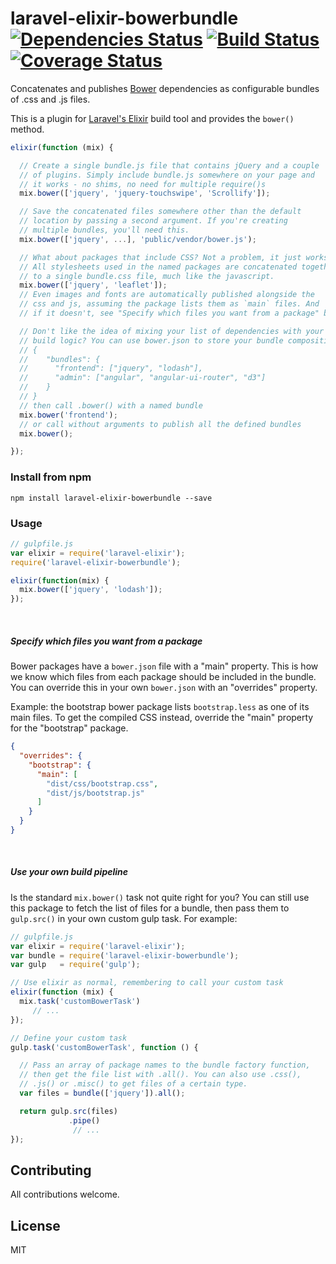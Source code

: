 # laravel-elixir-bowerbundle [![Dependencies Status](https://david-dm.org/parsnick/laravel-elixir-bowerbundle.svg)](https://david-dm.org/parsnick/laravel-elixir-bowerbundle) [![Build Status](https://travis-ci.org/parsnick/laravel-elixir-bowerbundle.svg?branch=master)](https://travis-ci.org/parsnick/laravel-elixir-bowerbundle) [![Coverage Status](https://coveralls.io/repos/parsnick/laravel-elixir-bowerbundle/badge.svg?branch=master&service=github)](https://coveralls.io/github/parsnick/laravel-elixir-bowerbundle?branch=master)

Concatenates and publishes [Bower](https://bower.io) dependencies as configurable bundles of .css and .js files.

This is a plugin for [Laravel's Elixir](https://github.com/laravel/elixir) build tool and provides the `bower()` method.

```js
elixir(function (mix) {

  // Create a single bundle.js file that contains jQuery and a couple
  // of plugins. Simply include bundle.js somewhere on your page and
  // it works - no shims, no need for multiple require()s
  mix.bower(['jquery', 'jquery-touchswipe', 'Scrollify']);

  // Save the concatenated files somewhere other than the default
  // location by passing a second argument. If you're creating
  // multiple bundles, you'll need this.
  mix.bower(['jquery', ...], 'public/vendor/bower.js');

  // What about packages that include CSS? Not a problem, it just works.
  // All stylesheets used in the named packages are concatenated together
  // to a single bundle.css file, much like the javascript.
  mix.bower(['jquery', 'leaflet']);
  // Even images and fonts are automatically published alongside the
  // css and js, assuming the package lists them as `main` files. And
  // if it doesn't, see "Specify which files you want from a package" below.

  // Don't like the idea of mixing your list of dependencies with your
  // build logic? You can use bower.json to store your bundle compositions, e.g.
  // {
  //    "bundles": {
  //      "frontend": ["jquery", "lodash"],
  //      "admin": ["angular", "angular-ui-router", "d3"]
  //    }
  // }
  // then call .bower() with a named bundle
  mix.bower('frontend');
  // or call without arguments to publish all the defined bundles
  mix.bower();

});
```

### Install from npm
```
npm install laravel-elixir-bowerbundle --save
```

### Usage
```js
// gulpfile.js
var elixir = require('laravel-elixir');
require('laravel-elixir-bowerbundle');

elixir(function(mix) {
  mix.bower(['jquery', 'lodash']);
});
```

<br>

##### Specify which files you want from a package

Bower packages have a `bower.json` file with a "main" property. This is how we know which
files from each package should be included in the bundle. You can override this in your
own `bower.json` with an "overrides" property.

Example: the bootstrap bower package lists `bootstrap.less` as one of its main files.
To get the compiled CSS instead, override the "main" property for the "bootstrap" package.

```json
{
  "overrides": {
    "bootstrap": {
      "main": [
        "dist/css/bootstrap.css",
        "dist/js/bootstrap.js"
      ]
    }
  }
}
```

<br>

##### Use your own build pipeline

Is the standard `mix.bower()` task not quite right for you? You can still use this package to
fetch the list of files for a bundle, then pass them to `gulp.src()` in your own custom gulp task. For example:

```js
// gulpfile.js
var elixir = require('laravel-elixir');
var bundle = require('laravel-elixir-bowerbundle');
var gulp   = require('gulp');

// Use elixir as normal, remembering to call your custom task
elixir(function (mix) {
  mix.task('customBowerTask')
     // ...
});

// Define your custom task
gulp.task('customBowerTask', function () {

  // Pass an array of package names to the bundle factory function,
  // then get the file list with .all(). You can also use .css(),
  // .js() or .misc() to get files of a certain type.
  var files = bundle(['jquery']).all();

  return gulp.src(files)
             .pipe()
              // ...
});
```

## Contributing
All contributions welcome.

## License
MIT